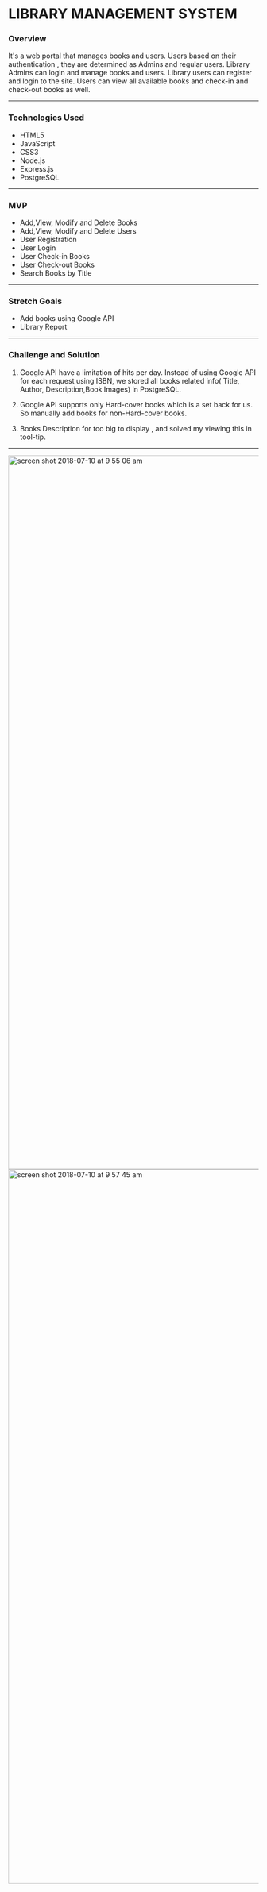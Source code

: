 # LIBRARY MANAGEMENT SYSTEM


### Overview 

It's a web portal that manages books and users. Users based on their authentication , they are determined as Admins and regular users. Library Admins can login and manage books and users.  Library users can register and login to the site. Users can view all available books and check-in and check-out books as well. 

---

### Technologies Used

* HTML5
* JavaScript
* CSS3
* Node.js
* Express.js
* PostgreSQL

---

### MVP

* Add,View, Modify and Delete Books
* Add,View, Modify and Delete Users
* User Registration
* User Login
* User Check-in Books
* User Check-out Books
* Search Books by Title

---
### Stretch Goals

* Add books using Google API
* Library Report

---

### Challenge and Solution
1. Google API have a limitation of hits per day. Instead of using Google API for each request using ISBN, we stored all books related info( Title, Author, Description,Book Images) in PostgreSQL.

2. Google API  supports only Hard-cover books which is a set back for us. So manually add books for non-Hard-cover books.

3. Books Description for too big to display , and solved my viewing this in tool-tip. 

---

<img width="1438" alt="screen shot 2018-07-10 at 9 55 06 am" src="https://user-images.githubusercontent.com/38846724/42518434-743c6702-8427-11e8-8f7c-7eca2f91e736.png">
<img width="1439" alt="screen shot 2018-07-10 at 9 57 45 am" src="https://user-images.githubusercontent.com/38846724/42518623-e341a52c-8427-11e8-8eaf-7801aa8906e1.png">

